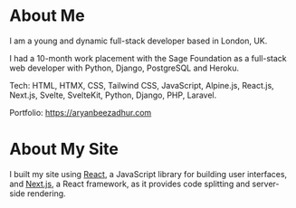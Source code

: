 # About Me

I am a young and dynamic full-stack developer based in London, UK.

I had a 10-month work placement with the Sage Foundation as a full-stack web developer with Python, Django, PostgreSQL and Heroku.

Tech: HTML, HTMX, CSS, Tailwind CSS, JavaScript, Alpine.js, React.js, Next.js, Svelte, SvelteKit, Python, Django, PHP, Laravel.

Portfolio: https://aryanbeezadhur.com

# About My Site

I built my site using [React](https://reactjs.org), a JavaScript library for building user interfaces, and [Next.js](https://nextjs.org), a React framework, as it provides code splitting and server-side rendering.

